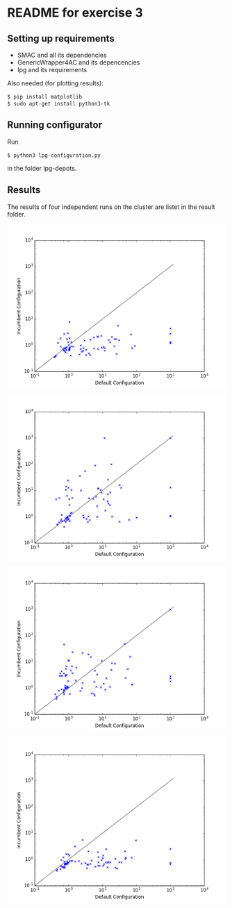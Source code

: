 # README for exercise 3

## Setting up requirements

* SMAC and all its dependencies
* GenericWrapper4AC and its depencencies
* lpg and its requirements

Also needed (for plotting results): 

```
$ pip install matplotlib
$ sudo apt-get install python3-tk
```

## Running configurator
Run 

```
$ python3 lpg-configuration.py
```

in the folder lpg-depots.

## Results

The results of four independent runs on the cluster are listet in the result folder.

![run1](results/result1.png "Run 1")

![run2](results/result2.png "Run 2")

![run3](results/result3.png "Run 3")

![run4](results/result4.png "Run 4")
